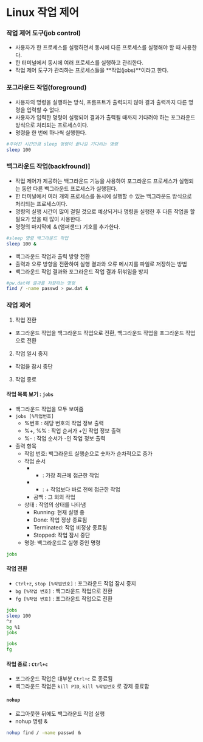 Linux 작업 제어
============================

### 작업 제어 도구(job control)

- 사용자가 한 프로세스를 실행하면서 동시에 다른 프로세스를 실행해야 할 때 사용한다.
- 한 터미널에서 동시에 여러 프로세스를 실행하고 관리한다.
- 작업 제어 도구가 관리하는 프로세스들을 **작업(jobs)**이라고 한다.

### 포그라운드 작업(foreground)

- 사용자의 명령을 실행하는 방식, 프롬프트가 출력되지 않아 결과 출력까지 다른 명령을 입력할 수 없다.
- 사용자가 입력한 명령이 실행되어 결과가 출력될 때까지 기다려야 하는 포그라운드 방식으로 처리되는 프로세스이다.
- 명령을 한 번에 하나씩 실행한다.

```bash
#주어진 시간만큼 sleep 명령이 끝나길 기다리는 명령
sleep 100
```

### 백그라운드 작업(backfround)]

- 작업 제어가 제공하는 백그라운드 기능을 사용하여 포그라운드 프로세스가 실행되는 동안 다른 백그라운드 프로세스가 실행된다.
- 한 터미널에서 여러 개의 프로세스를 동시에 실행할 수 있는 백그라운드 방식으로 처리되는 프로세스이다.
- 명령의 실행 시간이 많이 걸릴 것으로 예상되거나 명령을 실행한 후 다른 작업을 할 필요가 있을 때 많이 사용한다.
- 명령의 마지막에 ＆(앰퍼샌드) 기호를 추가한다.

```bash
#sleep 명령 백그라운드 작업
sleep 100 &
```

- 백그라운드 작업과 출력 방향 전환
- 출력과 오류 방향을 전환하여 실행 결과와 오류 메시지를 파일로 저장하는 방법
- 백그라운드 작업 결과와 포그라운드 작업 결과 뒤섞임을 방지

```bash
#pw.dat에 결과를 저장하는 명령
find / -name passwd > pw.dat &
```

### 작업 제어

1. 작업 전환
- 포그라운드 작업을 백그라운드 작업으로 전환, 백그라운드 작업을 포그라운드 작업으로 전환
2. 작업 일시 중지
- 작업을 잠시 중단
3. 작업 종료

#### 작업 목록 보기 : `jobs`

- 백그라운드 작업을 모두 보여줌
- `jobs [%작업번호]`
    - %번호 : 해당 번호의 작업 정보 출력
    - %+, %% : 작업 순서가 +인 작업 정보 출력
    - %- : 작업 순서가 -인 작업 정보 출력
- 출력 항목
    - 작업 번호: 백그라운드 실행순으로 숫자가 순차적으로 증가
    - 작업 순서
        - + : 가장 최근에 접근한 작업
        - - : + 작업보다 바로 전에 접근한 작업
        - 공백 : 그 외의 작업
    - 상태 : 작업의 상태를 나타냄
        - Running: 현재 실행 중
        - Done: 작업 정상 종료됨
        - Terminated: 작업 비정상 종료됨
        - Stopped: 작업 잠시 중단
    - 명령: 백그라운드로 실행 중인 명령

```bash
jobs
```

#### 작업 전환

- `Ctrl+z`, `stop [%작업번호]` : 포그라운드 작업 잠시 중지
- `bg [%작업 번호]` : 백그라운드 작업으로 전환
- `fg [%작업 번호]` : 포그라운드 작업으로 전환

```bash
jobs
sleep 100
^z
bg %1
jobs

jobs
fg
```

#### 작업 종료 : `Ctrl+c`

- 포그라운드 작업은 대부분 `Ctrl+c` 로 종료됨
- 백그라운드 작업은 `kill PID`, `kill %작업번호` 로 강제 종료함

#### `nohup`

- 로그아웃한 뒤에도 백그라운드 작업 실행
- nohup 명령 &

```bash
nohup find / -name passwd ＆
```
